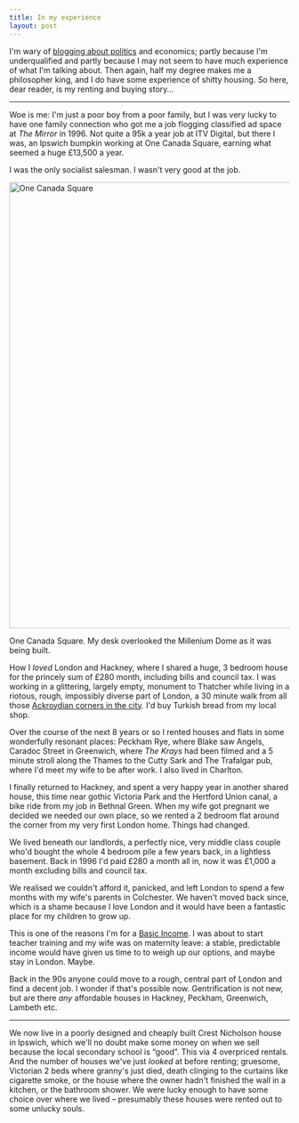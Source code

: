 ```yaml
---
title: In my experience
layout: post
---
```


I'm wary of <a href="/2014/09/matthew-parris-honest/">blogging about politics</a> and economics; partly because I'm underqualified and partly because I may not seem to have much experience of what I'm talking about. Then again, half my degree makes me a philosopher king, and I do have some experience of shitty housing. So here, dear reader, is my renting and buying story&hellip;

<hr>

Woe is me: I'm just a poor boy from a poor family, but I was very lucky to have one family connection who got me a job flogging classified ad space at <cite>The Mirror</cite> in 1996. Not quite a 95k a year job at ITV Digital, but there I was, an Ipswich bumpkin working at One Canada Square, earning what seemed a huge &pound;13,500 a year.

I was the only socialist salesman. I wasn't very good at the job.

<img src="https://dl.dropboxusercontent.com/u/6144461/assets/images/one-canada-square.jpg" alt="One Canada Square" height="802" width="800">

<p class="figcaption">One Canada Square. My desk overlooked the Millenium Dome as it was being built.</p>

How I _loved_ London and Hackney, where I shared a huge, 3 bedroom house for the princely sum of &pound;280 month, including bills and council tax. I was working in a glittering, largely empty, monument to Thatcher while living in a riotous, rough, impossibly diverse part of London, a 30 minute walk from all those <a href="/2011/02/paternoster-row/">Ackroydian corners in the city</a>. I'd buy Turkish bread from my local shop.

Over the course of the next 8 years or so I rented houses and flats in some wonderfully resonant places: Peckham Rye, where Blake saw Angels, Caradoc Street in Greenwich, where <cite>The Krays</cite> had been filmed and a 5 minute stroll along the Thames to the Cutty Sark and The Trafalgar pub, where I'd meet my wife to be after work. I also lived in Charlton.

I finally returned to Hackney, and spent a very happy year in another shared house, this time near gothic Victoria Park and the Hertford Union canal, a bike ride from my job in Bethnal Green. When my wife got pregnant we decided we needed our own place, so we rented a 2 bedroom flat around the corner from my very first London home. Things had changed.

We lived beneath our landlords, a perfectly nice, very middle class couple who'd bought the whole 4 bedroom pile a few years back, in a lightless basement. Back in 1996 I'd paid &pound;280 a month all in, now it was &pound;1,000 a month excluding bills and council tax.

We realised we couldn't afford it, panicked, and left London to spend a few months with my wife's parents in Colchester. We haven't moved back since, which is a shame because I love London and it would have been a fantastic place for my children to grow up.

This is one of the reasons I'm for a <a href="/2013/09/basic-income/">Basic Income</a>. I was about to start teacher training and my wife was on maternity leave: a stable, predictable income would have given us time to to weigh up our options, and maybe stay in London. Maybe.

Back in the 90s anyone could move to a rough, central part of London and find a decent job. I wonder if that's possible now. Gentrification is not new, but are there _any_ affordable houses in Hackney, Peckham, Greenwich, Lambeth etc.

<hr>

We now live in a poorly designed and cheaply built Crest Nicholson house in Ipswich, which we'll no doubt make some money on when we sell because the local secondary school is &#8220;good&#8221;. This via 4 overpriced rentals. And the number of houses we've just *looked* at before renting; gruesome, Victorian 2 beds where granny's just died, death clinging to the curtains like cigarette smoke, or the house where the owner hadn't finished the wall in a kitchen, or the bathroom shower. We were lucky enough to have some choice over where we lived &#8211; presumably these houses were rented out to some unlucky souls.













